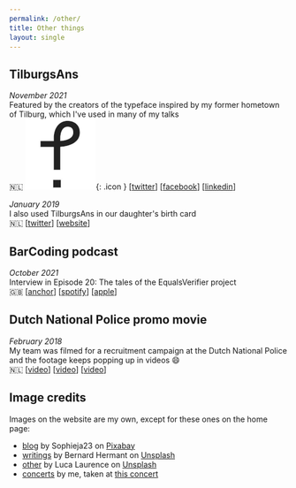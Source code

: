 ```yaml
---
permalink: /other/
title: Other things
layout: single
---
```

## TilburgsAns

_November 2021_
<br>
Featured by the creators of the typeface inspired by my former hometown of Tilburg, which I've used in many of my talks
<br>
🇳🇱 ![jè](/images/icons/je.png){: .icon } [[twitter](https://twitter.com/TilburgsAns/status/1465621378539872257)] [[facebook](https://www.facebook.com/tilburgsans/posts/2989909641221819)] [[linkedin](https://www.linkedin.com/posts/sander-neijnens-b6a60659_jan-ouwens-adopteerde-twee-jaar-geleden-spatie-activity-6871384168568279040-bscj)]

_January 2019_
<br>
I also used TilburgsAns in our daughter's birth card
<br>
🇳🇱 [[twitter](https://twitter.com/TilburgsAns/status/1116303992248832016)] [[website](http://www.tilburgsans.nl/nl/nieuws/cinq-ans-7-bijzondere-verrassingen.html)]

## BarCoding podcast

_October 2021_
<br>
Interview in Episode 20: The tales of the EqualsVerifier project
<br>
🇬🇧 [[anchor](https://anchor.fm/barcoding/episodes/Episode-20---The-tales-of-the-EqualsVerifier-project-e1993ev)] [[spotify](https://open.spotify.com/episode/1d0aieZzRB9Ts85XWuquBe?si=WWYvYBiASECteA1flOgpDQ&nd=1)] [[apple](https://podcasts.apple.com/us/podcast/episode-20-the-tales-of-the-equalsverifier-project/id1477504970?i=1000539604102)]

## Dutch National Police promo movie

_February 2018_
<br>
My team was filmed for a recruitment campaign at the Dutch National Police and the footage keeps popping up in videos 😄
<br>
🇳🇱 [[video](https://www.youtube.com/watch?v=XG6RJ9wix34)] [[video](https://www.youtube.com/watch?v=61pkzdL7Yo4)] [[video](https://www.youtube.com/watch?v=tjXTJ0bGl0Q)]

## Image credits

Images on the website are my own, except for these ones on the home page:

* [blog](/images/menu/blog.jpg) by Sophieja23 on [Pixabay](https://pixabay.com/photos/blog-to-blog-wordpress-write-684748/)
* [writings](/images/menu/writings.jpg) by Bernard Hermant on [Unsplash](https://unsplash.com/photos/qTpc0Vj4YoE)
* [other](/images/menu/other.jpg) by Luca Laurence on [Unsplash](https://unsplash.com/photos/vhQ4BTH6mj4)
* [concerts](/images/menu/concerts.jpg) by me, taken at [this concert](https://jqno.nl/concerts/2019/08/14/The-Alan-Parsons-Live-Project/)
